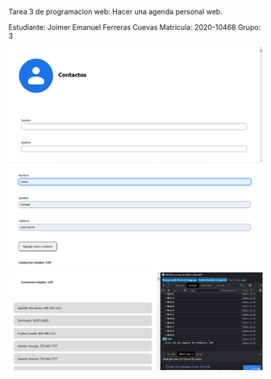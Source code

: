 Tarea 3 de programacion web: Hacer una agenda personal web.

Estudiante: Joimer Emanuel Ferreras Cuevas 
Matricula: 2020-10468
Grupo: 3

![Captura de pantalla 1](Screenshots/Foto1.png)
![Captura de pantalla 2](Screenshots/Foto2.png)
![Captura de pantalla 3](Screenshots/Foto3.png)